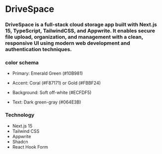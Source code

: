 # DriveSpace

### DriveSpace is a full-stack cloud storage app built with Next.js 15, TypeScript, TailwindCSS, and Appwrite. It enables secure file upload, organization, and management with a clean, responsive UI using modern web development and authentication techniques.


### color schema

 - Primary: Emerald Green (#10B981)

 - Accent: Coral (#F87171) or Gold (#FBBF24)

 - Background: Soft off-white (#ECFDF5)

 - Text: Dark green-gray (#064E3B)


 ### Technology
 
  - Next.js 15
  - Tailwind CSS
  - Appwrite
  - Shadcn
  - React Hook Form